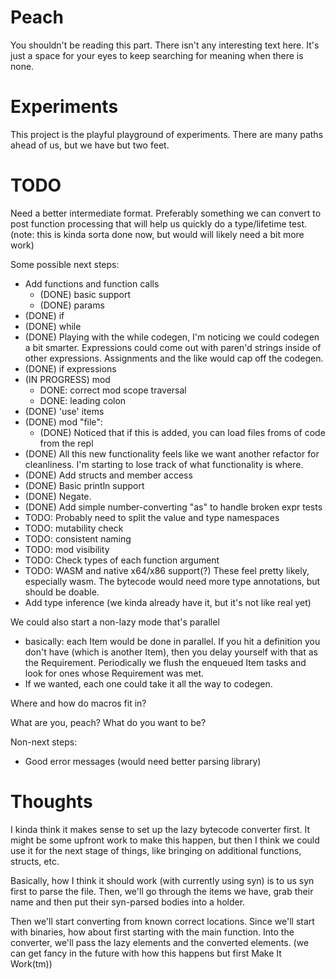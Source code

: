 # Peach

You shouldn't be reading this part.  There isn't any interesting text here.  It's just a space for your eyes to keep searching for meaning when there is none.

# Experiments

This project is the playful playground of experiments. There are many paths ahead of us, but we have but two feet.

# TODO

Need a better intermediate format.  Preferably something we can convert to post function processing that will help us quickly do a type/lifetime test. (note: this is kinda sorta done now, but would will likely need a bit more work)

Some possible next steps:

* Add functions and function calls
  * (DONE) basic support
  * (DONE) params
* (DONE) if
* (DONE) while
* (DONE) Playing with the while codegen, I'm noticing we could codegen a bit smarter.  Expressions could come out with paren'd strings inside of other expressions.  Assignments and the like would cap off the codegen.
* (DONE) if expressions
* (IN PROGRESS) mod
  * DONE: correct mod scope traversal
  * DONE: leading colon
* (DONE) 'use' items
* (DONE) mod "file":
  * (DONE) Noticed that if this is added, you can load files froms of code from the repl
* (DONE) All this new functionality feels like we want another refactor for cleanliness.  I'm starting to lose track of what functionality is where.
* (DONE) Add structs and member access
* (DONE) Basic println support
* (DONE) Negate.
* (DONE) Add simple number-converting "as" to handle broken expr tests
* TODO: Probably need to split the value and type namespaces
* TODO: mutability check
* TODO: consistent naming
* TODO: mod visibility
* TODO: Check types of each function argument
* TODO: WASM and native x64/x86 support(?)  These feel pretty likely, especially wasm.  The bytecode would need more type annotations, but should be doable.
* Add type inference (we kinda already have it, but it's not like real yet)

We could also start a non-lazy mode that's parallel
  * basically: each Item would be done in parallel.  If you hit a definition you don't have (which is another Item), then
    you delay yourself with that as the Requirement.  Periodically we flush the enqueued Item tasks and look for ones whose
    Requirement was met.  
  * If we wanted, each one could take it all the way to codegen.

Where and how do macros fit in?

What are you, peach?  What do you want to be?


Non-next steps:

* Good error messages (would need better parsing library)




# Thoughts

I kinda think it makes sense to set up the lazy bytecode converter first.  It might be some upfront work to make this happen, but then I think we could use it for the next stage of things, like bringing 
on additional functions, structs, etc.

Basically, how I think it should work (with currently using syn) is to us syn first to parse the file.  Then, we'll go through the items we have, grab their name and then put their syn-parsed bodies into a holder.

Then we'll start converting from known correct locations.  Since we'll start with binaries, how about first starting with the main function.  Into the converter, we'll pass the lazy elements and the converted elements. (we can get fancy in the future with how this happens but first Make It Work(tm))

